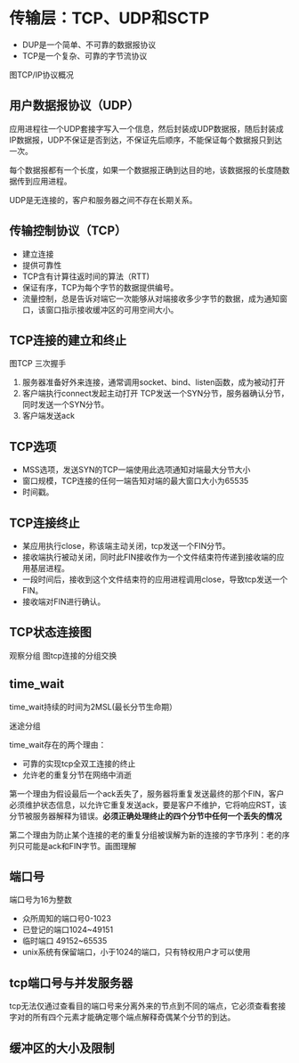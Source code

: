 # 传输层：TCP、UDP和SCTP

* DUP是一个简单、不可靠的数据报协议
* TCP是一个复杂、可靠的字节流协议
  

图TCP/IP协议概况

## 用户数据报协议（UDP）

应用进程往一个UDP套接字写入一个信息，然后封装成UDP数据报，随后封装成IP数据报，UDP不保证是否到达，不保证先后顺序，不能保证每个数据报只到达一次。

每个数据报都有一个长度，如果一个数据报正确到达目的地，该数据报的长度随数据传到应用进程。

UDP是无连接的，客户和服务器之间不存在长期关系。

## 传输控制协议（TCP）
* 建立连接
* 提供可靠性
* TCP含有计算往返时间的算法（RTT)
* 保证有序，TCP为每个字节的数据提供编号。
* 流量控制，总是告诉对端它一次能够从对端接收多少字节的数据，成为通知窗口，该窗口指示接收缓冲区的可用空间大小。

## TCP连接的建立和终止

图TCP 三次握手

1. 服务器准备好外来连接，通常调用socket、bind、listen函数，成为被动打开
2. 客户端执行connect发起主动打开 TCP发送一个SYN分节，服务器确认分节，同时发送一个SYN分节。
3. 客户端发送ack

## TCP选项
* MSS选项，发送SYN的TCP一端使用此选项通知对端最大分节大小
* 窗口规模，TCP连接的任何一端告知对端的最大窗口大小为65535
* 时间戳。

## TCP连接终止
* 某应用执行close，称该端主动关闭，tcp发送一个FIN分节。
* 接收端执行被动关闭，同时此FIN接收作为一个文件结束符传递到接收端的应用基层进程。
* 一段时间后，接收到这个文件结束符的应用进程调用close，导致tcp发送一个FIN。
* 接收端对FIN进行确认。
  

## TCP状态连接图
观察分组 图tcp连接的分组交换

## time_wait

time_wait持续的时间为2MSL(最长分节生命期）

迷途分组

time_wait存在的两个理由：
* 可靠的实现tcp全双工连接的终止
* 允许老的重复分节在网络中消逝
  
第一个理由为假设最后一个ack丢失了，服务器将重复发送最终的那个FIN，客户必须维护状态信息，以允许它重复发送ack，要是客户不维护，它将响应RST，该分节被服务器解释为错误。**必须正确处理终止的四个分节中任何一个丢失的情况**

第二个理由为防止某个连接的老的重复分组被误解为新的连接的字节序列：老的序列只可能是ack和FIN字节。画图理解


## 端口号
端口号为16为整数
* 众所周知的端口号0-1023
* 已登记的端口1024~49151
* 临时端口 49152~65535
* unix系统有保留端口，小于1024的端口，只有特权用户才可以使用

## tcp端口号与并发服务器

tcp无法仅通过查看目的端口号来分离外来的节点到不同的端点，它必须查看套接字对的所有四个元素才能确定哪个端点解释奇偶某个分节的到达。

## 缓冲区的大小及限制

